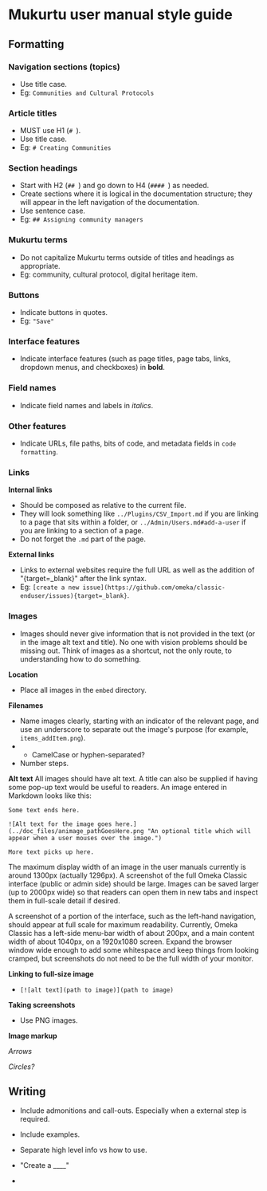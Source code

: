 # Mukurtu user manual style guide

## Formatting 

### Navigation sections (topics)
- Use title case.
- Eg: `Communities and Cultural Protocols`

### Article titles
- MUST use H1 (`# `).
- Use title case.
- Eg: `# Creating Communities`

### Section headings
- Start with H2 (`## `) and go down to H4 (`#### `) as needed.
- Create sections where it is logical in the documentation structure; they will appear in the left navigation of the documentation. 
- Use sentence case.
- Eg: `## Assigning community managers`

### Mukurtu terms
- Do not capitalize Mukurtu terms outside of titles and headings as appropriate.
- Eg: community, cultural protocol, digital heritage item.

### Buttons
- Indicate buttons in quotes.
- Eg: `"Save"`

### Interface features
- Indicate interface features (such as page titles, page tabs, links, dropdown menus, and checkboxes) in **bold**. 

### Field names
- Indicate field names and labels in *italics*.

### Other features
- Indicate URLs, file paths, bits of code, and metadata fields in `code formatting`. 

### Links

**Internal links**
- Should be composed as relative to the current file. 
- They will look something like `../Plugins/CSV_Import.md` if you are linking to a page that sits within a folder, or `../Admin/Users.md#add-a-user` if you are linking to a section of a page. 
- Do not forget the `.md` part of the page.

**External links**
- Links to external websites require the full URL as well as the addition of "{target=_blank}" after the link syntax.
- Eg: `[create a new issue](https://github.com/omeka/classic-enduser/issues){target=_blank}`.

### Images
- Images should never give information that is not provided in the text (or in the image alt text and title). No one with vision problems should be missing out. Think of images as a shortcut, not the only route, to understanding how to do something. 

**Location**
- Place all images in the `embed` directory. 

**Filenames**
- Name images clearly, starting with an indicator of the relevant page, and use an underscore to separate out the image's purpose (for example, `items_addItem.png`).
- - CamelCase or hyphen-separated?
- Number steps.

**Alt text**
All images should have alt text. A title can also be supplied if having some pop-up text would be useful to readers. An image entered in Markdown looks like this:

```
Some text ends here.

![Alt text for the image goes here.](../doc_files/animage_pathGoesHere.png "An optional title which will appear when a user mouses over the image.")

More text picks up here.
```

The maximum display width of an image in the user manuals currently is around 1300px (actually 1296px). A screenshot of the full Omeka Classic interface (public or admin side) should be large. Images can be saved larger (up to 2000px wide) so that readers can open them in new tabs and inspect them in full-scale detail if desired. 

A screenshot of a portion of the interface, such as the left-hand navigation, should appear at full scale for maximum readability. Currently, Omeka Classic has a left-side menu-bar width of about 200px, and a main content width of about 1040px, on a 1920x1080 screen. Expand the browser window wide enough to add some whitespace and keep things from looking cramped, but screenshots do not need to be the full width of your monitor.

**Linking to full-size image**
- `[![alt text](path to image)](path to image)`

**Taking screenshots**
- Use PNG images.

**Image markup**

*Arrows*

*Circles?*


## Writing
- Include admonitions and call-outs. Especially when a external step is required.
- Include examples.
- Separate high level info vs how to use.

- "Create a ____"
- 
